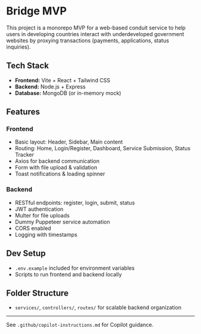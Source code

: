 # Bridge MVP

This project is a monorepo MVP for a web-based conduit service to help users in developing countries interact with underdeveloped government websites by proxying transactions (payments, applications, status inquiries).

## Tech Stack

- **Frontend:** Vite + React + Tailwind CSS
- **Backend:** Node.js + Express
- **Database:** MongoDB (or in-memory mock)

## Features

### Frontend

- Basic layout: Header, Sidebar, Main content
- Routing: Home, Login/Register, Dashboard, Service Submission, Status Tracker
- Axios for backend communication
- Form with file upload & validation
- Toast notifications & loading spinner

### Backend

- RESTful endpoints: register, login, submit, status
- JWT authentication
- Multer for file uploads
- Dummy Puppeteer service automation
- CORS enabled
- Logging with timestamps

## Dev Setup

- `.env.example` included for environment variables
- Scripts to run frontend and backend locally

## Folder Structure

- `services/`, `controllers/`, `routes/` for scalable backend organization

---

See `.github/copilot-instructions.md` for Copilot guidance.
